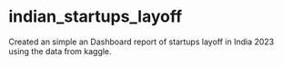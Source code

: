 # indian_startups_layoff
Created an simple an Dashboard report of startups layoff in India 2023 using the data from kaggle. 
